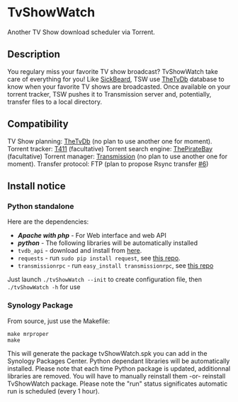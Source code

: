 TvShowWatch
===========

Another TV Show download scheduler via Torrent.

## Description

You regulary miss your favorite TV show broadcast? TvShowWatch take care of everything for you!
Like [SickBeard][4], TSW use [TheTvDb][5] database to know when your favorite TV shows are broadcasted. Once available on your torrent tracker, TSW pushes it to Transmission server and, potentially, transfer files to a local directory.

## Compatibility
TV Show planning: [TheTvDb][5] (no plan to use another one for moment).
Torrent tracker: [T411][6] (facultative)
Torrent search engine: [ThePirateBay][10] (facultative)
Torrent manager: [Transmission][7] (no plan to use another one for moment).
Transfer protocol: FTP (plan to propose Rsync transfer [#6][9])

## Install notice

### Python standalone

Here are the dependencies:

+ ***Apache with php*** - For Web interface and web API
+ ***python*** - The following libraries will be automatically installed
+ ```tvdb_api``` - download and install from [here][1].
+ ```requests``` - run ```sudo pip install request```, see [this repo][2].
+ ```transmissionrpc``` - run ```easy_install transmissionrpc```, see [this repo][3]

Just launch ```./tvShowWatch --init``` to create configuration file, then ```./tvShowWatch -h``` for use

### Synology Package

From source, just use the Makefile:
```
make mrproper
make
```
This will generate the package tvShowWatch.spk you can add in the Synology Packages Center.
Python dependant libraries will be automatically installed. Please note that each time Python package is updated, additionnal libraries are removed. You will have to manually reinstall them -or- reinstall TvShowWatch package.
Please note the "run" status significates automatic run is scheduled (every 1 hour).

[1]: https://github.com/dbr/tvdb_api
[2]: https://github.com/kennethreitz/requests
[3]: http://pythonhosted.org/transmissionrpc/
[4]: http://http://sickbeard.com/
[5]: http://thetvdb.com/
[6]: http://t411.me
[7]: https://github.com/kavod/TvShowWatch/issues/7
[8]: http://www.transmissionbt.com/
[9]: https://github.com/kavod/TvShowWatch/issues/6
[10]: https://thepiratebay.s
